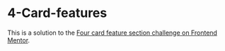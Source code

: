 # 4-Card-features
This is a solution to the [Four card feature section challenge on Frontend Mentor](https://www.frontendmentor.io/challenges/four-card-feature-section-weK1eFYK).
